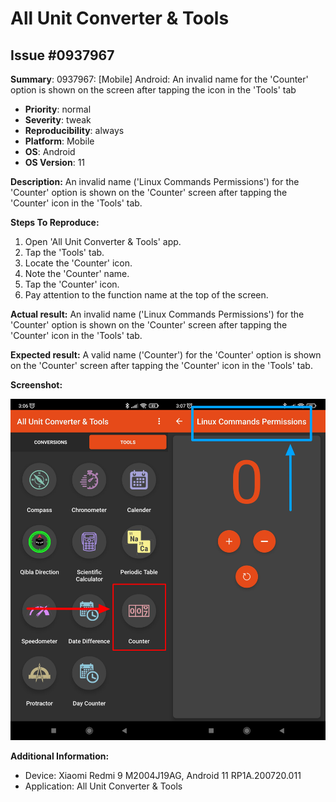 # All Unit Converter & Tools

## Issue #0937967

**Summary**: 0937967: [Mobile] Android: An invalid name for the 'Counter' option is shown on the screen after tapping the icon in the 'Tools' tab

- **Priority**: normal
- **Severity**: tweak
- **Reproducibility**: always
- **Platform**: Mobile
- **OS**: Android
- **OS Version**: 11

**Description:** An invalid name ('Linux Commands Permissions') for the 'Counter' option is shown on the 'Counter' screen after tapping the 'Counter' icon in the 'Tools' tab.

**Steps To Reproduce:**

1. Open 'All Unit Converter & Tools' app.
2. Tap the 'Tools' tab.
3. Locate the 'Counter' icon.
4. Note the 'Counter' name.
5. Tap the 'Counter' icon.
6. Pay attention to the function name at the top of the screen.

**Actual result:** An invalid name ('Linux Commands Permissions') for the 'Counter' option is shown on the 'Counter' screen after tapping the 'Counter' icon in the 'Tools' tab.

**Expected result:** A valid name ('Counter') for the 'Counter' option is shown on the 'Counter' screen after tapping the 'Counter' icon in the 'Tools' tab.

**Screenshot:**

![0937967](0937967.jpg)

**Additional Information:**

- Device: Xiaomi Redmi 9 M2004J19AG, Android 11 RP1A.200720.011
- Application: All Unit Converter & Tools
